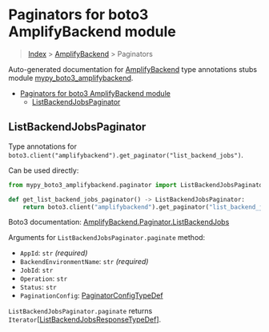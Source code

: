 # Paginators for boto3 AmplifyBackend module

> [Index](..) > [AmplifyBackend](.) > Paginators

Auto-generated documentation for
[AmplifyBackend](https://boto3.amazonaws.com/v1/documentation/api/1.17.76/reference/services/amplifybackend.html#AmplifyBackend)
type annotations stubs module
[mypy_boto3_amplifybackend](https://pypi.org/project/mypy-boto3-amplifybackend/).

- [Paginators for boto3 AmplifyBackend module](#paginators-for-boto3-amplifybackend-module)
  - [ListBackendJobsPaginator](#listbackendjobspaginator)

## ListBackendJobsPaginator

Type annotations for
`boto3.client("amplifybackend").get_paginator("list_backend_jobs")`.

Can be used directly:

```python
from mypy_boto3_amplifybackend.paginator import ListBackendJobsPaginator

def get_list_backend_jobs_paginator() -> ListBackendJobsPaginator:
    return boto3.client("amplifybackend").get_paginator("list_backend_jobs")
```

Boto3 documentation:
[AmplifyBackend.Paginator.ListBackendJobs](https://boto3.amazonaws.com/v1/documentation/api/1.17.76/reference/services/amplifybackend.html#AmplifyBackend.Paginator.ListBackendJobs)

Arguments for `ListBackendJobsPaginator.paginate` method:

- `AppId`: `str` *(required)*
- `BackendEnvironmentName`: `str` *(required)*
- `JobId`: `str`
- `Operation`: `str`
- `Status`: `str`
- `PaginationConfig`:
  [PaginatorConfigTypeDef](./type_defs.md#paginatorconfigtypedef)

`ListBackendJobsPaginator.paginate` returns
`Iterator`\[[ListBackendJobsResponseTypeDef](./type_defs.md#listbackendjobsresponsetypedef)\].
